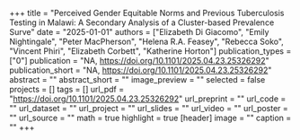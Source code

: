 +++
title = "Perceived Gender Equitable Norms and Previous Tuberculosis Testing in Malawi: A Secondary Analysis of a Cluster-based Prevalence Surve"
date = "2025-01-01"
authors = ["Elizabeth Di Giacomo", "Emily Nightingale", "Peter MacPherson", "Helena R.A. Feasey", "Rebecca Soko", "Vincent Phiri", "Elizabeth Corbett", "Katherine Horton"]
publication_types = ["0"]
publication = "NA, https://doi.org/10.1101/2025.04.23.25326292"
publication_short = "NA, https://doi.org/10.1101/2025.04.23.25326292"
abstract = ""
abstract_short = ""
image_preview = ""
selected = false
projects = []
tags = []
url_pdf = "https://doi.org/10.1101/2025.04.23.25326292"
url_preprint = ""
url_code = ""
url_dataset = ""
url_project = ""
url_slides = ""
url_video = ""
url_poster = ""
url_source = ""
math = true
highlight = true
[header]
image = ""
caption = ""
+++
